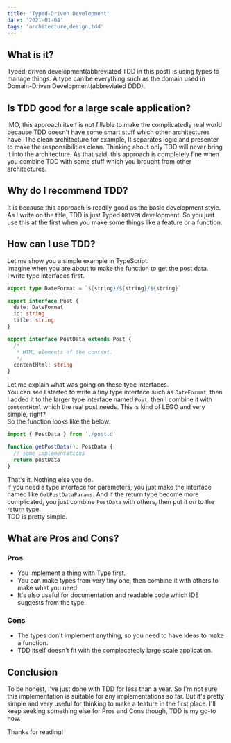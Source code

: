 ```yaml
---
title: 'Typed-Driven Development'
date: '2021-01-04'
tags: 'architecture,design,tdd'
---
```


## What is it?

Typed-driven development(abbreviated TDD in this post) is using types to manage things. A type can be everything such as the domain used in Domain-Driven Development(abbreviated DDD).

## Is TDD good for a large scale application?

IMO, this approach itself is not fillable to make the complicatedly real world because TDD doesn't have some smart stuff which other architectures have. The clean architecture for example, It separates logic and presenter to make the responsibilities clean. Thinking about only TDD will never bring it into the architecture. As that said, this approach is completely fine when you combine TDD with some stuff which you brought from other architectures.

## Why do I recommend TDD?

It is because this approach is readlly good as the basic development style. As I write on the title, TDD is just Typed `DRIVEN` development. So you just use this at the first when you make some things like a feature or a function.

## How can I use TDD?

Let me show you a simple example in TypeScript.  
Imagine when you are about to make the function to get the post data.  
I write type interfaces first.

```typescript
export type DateFormat = `${string}/${string}/${string}`

export interface Post {
  date: DateFormat
  id: string
  title: string
}

export interface PostData extends Post {
  /*
   * HTML elements of the content.
   */
  contentHtml: string
}
```

Let me explain what was going on these type interfaces.  
You can see I started to write a tiny type interface such as `DateFormat`, then I added it to the larger type interface named `Post`, then I combine it with `contentHtml` which the real post needs. This is kind of LEGO and very simple, right?  
So the function looks like the below.

```typescript
import { PostData } from './post.d'

function getPostData(): PostData {
  // some implementations
  return postData
}
```

That's it. Nothing else you do.  
If you need a type interface for parameters, you just make the interface named like `GetPostDataParams`. And if the return type become more complicated, you just combine `PostData` with others, then put it on to the return type.  
TDD is pretty simple.

## What are Pros and Cons?

### Pros

- You implement a thing with Type first.
- You can make types from very tiny one, then combine it with others to make what you need.
- It's also useful for documentation and readable code which IDE suggests from the type.

### Cons

- The types don't implement anything, so you need to have ideas to make a function.
- TDD itself doesn't fit with the complecatedly large scale application.

## Conclusion

To be honest, I've just done with TDD for less than a year. So I'm not sure this implementation is suitable for any implementations so far. But it's pretty simple and very useful for thinking to make a feature in the first place. I'll keep seeking something else for Pros and Cons though, TDD is my go-to now.

Thanks for reading!

